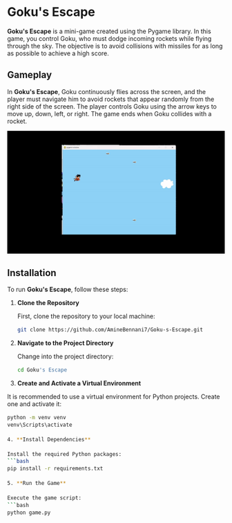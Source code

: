 # Goku's Escape

**Goku's Escape** is a mini-game created using the Pygame library. In this game, you control Goku, who must dodge incoming rockets while flying through the sky. The objective is to avoid collisions with missiles for as long as possible to achieve a high score.

## Gameplay

In **Goku's Escape**, Goku continuously flies across the screen, and the player must navigate him to avoid rockets that appear randomly from the right side of the screen. The player controls Goku using the arrow keys to move up, down, left, or right. The game ends when Goku collides with a rocket.

![Game Demo](https://raw.githubusercontent.com/AmineBennani7/Goku-s-Escape/master/icons/record.gif)

## Installation

To run **Goku's Escape**, follow these steps:

1. **Clone the Repository**

   First, clone the repository to your local machine:
   ```bash
   git clone https://github.com/AmineBennani7/Goku-s-Escape.git

2. **Navigate to the Project Directory**

   Change into the project directory:
   ```bash
   cd Goku's Escape

3. **Create and Activate a Virtual Environment**

  It is recommended to use a virtual environment for Python projects. Create one and activate it:
  ```bash
  python -m venv venv
  venv\Scripts\activate

4. **Install Dependencies**

Install the required Python packages:
```bash
pip install -r requirements.txt

5. **Run the Game**

Execute the game script:
```bash
python game.py












